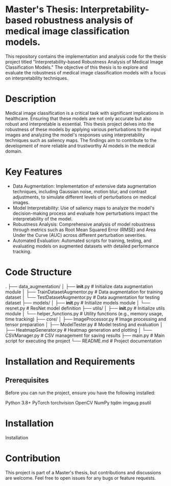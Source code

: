 # Master's Thesis: Interpretability-based robustness analysis of medical image classification models.

This repository contains the implementation and analysis code for the thesis project titled "Interpretability-based Robustness Analysis of Medical Image Classification Models." The objective of this thesis is to explore and evaluate the robustness of medical image classification models with a focus on interpretability techniques.

# Description
Medical image classification is a critical task with significant implications in healthcare. Ensuring that these models are not only accurate but also robust and interpretable is essential. This thesis project delves into the robustness of these models by applying various perturbations to the input images and analyzing the model's responses using interpretability techniques such as saliency maps. The findings aim to contribute to the development of more reliable and trustworthy AI models in the medical domain.

# Key Features
- Data Augmentation: Implementation of extensive data augmentation techniques, including Gaussian noise, motion blur, and contrast adjustments, to simulate different levels of perturbations on medical images.
- Model Interpretability: Use of saliency maps to analyze the model's decision-making process and evaluate how perturbations impact the interpretability of the model.
- Robustness Analysis: Comprehensive analysis of model robustness through metrics such as Root Mean Squared Error (RMSE) and Area Under the Curve (AUC) across different perturbation severities.
- Automated Evaluation: Automated scripts for training, testing, and evaluating models on augmented datasets with detailed performance tracking.

# Code Structure
.
├── data_augmentation/
│   ├── __init__.py                   # Initialize data augmentation module
│   ├── TrainDatasetAugmentor.py      # Data augmentation for training dataset
│   └── TestDatasetAugmentor.py       # Data augmentation for testing dataset
├── models/
│   ├── __init__.py                   # Initialize models module
│   └── resnet.py                     # ResNet model definition
├── utils/
│   ├── __init__.py                   # Initialize utils module
│   └── helper_functions.py           # Utility functions (e.g., memory usage, time tracking)
├── core/
│   ├── ImageProcessor.py             # Image processing and tensor preparation
│   ├── ModelTester.py                # Model testing and evaluation
│   ├── HeatmapGenerator.py           # Heatmap generation and plotting
│   └── CSVManager.py                 # CSV management for saving results
├── main.py                           # Main script for executing the project
└── README.md                         # Project documentation


# Installation and Requirements
## Prerequisites
Before you can run the project, ensure you have the following installed:

Python 3.8+
PyTorch
torchvision
OpenCV
NumPy
tqdm
imgaug
psutil

# Installation

Installation

# Contribution
This project is part of a Master's thesis, but contributions and discussions are welcome. Feel free to open issues for any bugs or feature requests.

